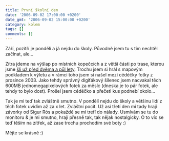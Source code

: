```yaml
---
title: První školní den
date: '2006-09-02 17:00:00 +0200'
date_gmt: '2006-09-02 15:00:00 +0200'
category: kolem
tags: []
comments: []
---
```

<p>Září, pozítří je pondělí a já nejdu do školy. Původně jsem tu s tím nechtěl začínat, ale...</p>
<p>Zítra jdeme na výšlap po místních kopečcích a z větší části po trase, kterou jsme <a href="index.php?a=20031223">šli už před dvěma a půl lety</a>. Trochu jsem si hrál s mapovým podkladem k výletu a v rámci toho jsem si našel mezi cédéčky fotky z prosince 2003. Jako tehdy správný digiťákový šílenec jsem nacvakal těch 600MB jednomegapixelových fotek za měsíc (dneska je to pár fotek, ale tehdy to bylo dost). Prošel jsem cédéčko a přečetl kus podnebí okolo...</p>
<p>Tak je mi teď tak zvláštně smutno. V pondělí nejdu do školy a většinu lidí z těch fotek uvidím až za x let. Zvláštní pocit. Už asi třetí den mi tady hrají závorky od Sigur Rós a pokaždé se mi trefí do nálady. Usmívám se tu do monitoru &amp; je mi smutno, hrají přesně tak, tak nějak nostalgicky. O to víc se teď těším na zítřek, až zase trochu prochodím své boty :)</p>
<p>Mějte se krásně :)</p>
